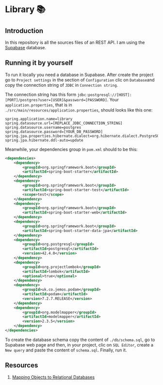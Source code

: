 # Library 📚

## Introduction

In this repository is all the sources files of an REST API. I am using the [Supabase](https://supabase.com/) database. 

## Running it by yourself

To run it locally you need a database in Supabase. After create the project go to `Project settings` in the section of `Configuration` clic on `Database`and copy the connection string of `JDBC` in `Connection string`.

The connection string has this form `jdbc:postgresql://[HOST]:[PORT]/postgres?user=[USER]&password=[PASSWORD]`. Your `application.properties`, that is in `./src/main/resources/application.properties`, should looks like this one:

```properties
spring.application.name=library
spring.datasource.url=[REPLACE_JDBC_CONNECTION_STRING]
spring.datasource.username=postgres
spring.datasource.password=[YOUR_DB_PASSWORD]
spring.jpa.properties.hibernate.dialect=org.hibernate.dialect.PostgreSQLDialect
spring.jpa.hibernate.ddl-auto=update
```

Meanwhile, your dependencies group in `pom.xml` should to be this:

```xml
<dependencies>
	<dependency>
		<groupId>org.springframework.boot</groupId>
		<artifactId>spring-boot-starter</artifactId>
	</dependency>
	<dependency>
		<groupId>org.springframework.boot</groupId>
		<artifactId>spring-boot-starter-test</artifactId>
		<scope>test</scope>
	</dependency>
	<dependency>
		<groupId>org.springframework.boot</groupId>
		<artifactId>spring-boot-starter-web</artifactId>
	</dependency>
	<dependency>
		<groupId>org.springframework.boot</groupId>
		<artifactId>spring-boot-starter-data-jpa</artifactId>
	</dependency>
	<dependency>
		<groupId>org.postgresql</groupId>
		<artifactId>postgresql</artifactId>
		<version>42.4.0</version>
	</dependency>
	<dependency>
		<groupId>org.projectlombok</groupId>
		<artifactId>lombok</artifactId>
		<optional>true</optional>
	</dependency>
	<dependency>
		<groupId>uk.co.jemos.podam</groupId>
		<artifactId>podam</artifactId>
		<version>7.2.7.RELEASE</version>
	</dependency>
	<dependency>
		<groupId>org.modelmapper</groupId>
		<artifactId>modelmapper</artifactId>
		<version>2.3.5</version>
	</dependency>
</dependencies>
```

To create the database schema copy the content of `./db/schema.sql`, go to Supabase web page and then, in your project, clic on `SQL Editor`, create a `New query` and paste the content of `schema.sql`. Finally, run it.

## Resources

1. [Mapping Objects to Relational Databases](https://agiledata.org/essays/mappingObjects.html)
